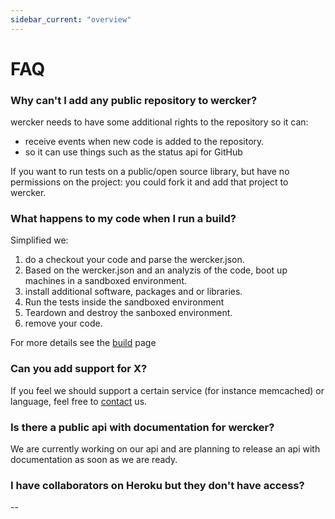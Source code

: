 ```yaml
---
sidebar_current: "overview"
---
```


# FAQ

### Why can't I add any public repository to wercker?
wercker needs to have some additional rights to the repository so it can:

* receive events when new code is added to the repository.
* so it can use things such as the status api for GitHub

If you want to run tests on a public/open source library, but have no permissions on the project: you could fork it and add that project to wercker.

### What happens to my code when I run a build?
Simplified we:

1. do a checkout your code and parse the wercker.json.
2. Based on the wercker.json and an analyzis of the code, boot up machines in a sandboxed environment.
3. install additional software, packages and or libraries.
4. Run the tests inside the sandboxed environment
5. Teardown and destroy the sanboxed environment.
6. remove your code.

For more details see the [build](/articles/build) page

### Can you add support for X?
If you feel we should support a certain service (for instance memcached) or language, feel free to [contact](mailto:pleasemailus@wercker.com) us.

### Is there a public api with documentation for wercker?
We are currently working on our api and are planning to release an api with documentation as soon as we are ready.

### I have collaborators on Heroku but they don't have access?
--